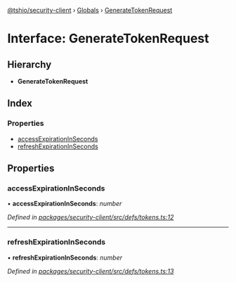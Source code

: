 [@tshio/security-client](../README.md) › [Globals](../globals.md) › [GenerateTokenRequest](generatetokenrequest.md)

# Interface: GenerateTokenRequest

## Hierarchy

* **GenerateTokenRequest**

## Index

### Properties

* [accessExpirationInSeconds](generatetokenrequest.md#markdown-header-accessexpirationinseconds)
* [refreshExpirationInSeconds](generatetokenrequest.md#markdown-header-refreshexpirationinseconds)

## Properties

###  accessExpirationInSeconds

• **accessExpirationInSeconds**: *number*

*Defined in [packages/security-client/src/defs/tokens.ts:12](https://github.com/TheSoftwareHouse/rad-modules-tools/blob/22a789f/packages/security-client/src/defs/tokens.ts#L12)*

___

###  refreshExpirationInSeconds

• **refreshExpirationInSeconds**: *number*

*Defined in [packages/security-client/src/defs/tokens.ts:13](https://github.com/TheSoftwareHouse/rad-modules-tools/blob/22a789f/packages/security-client/src/defs/tokens.ts#L13)*
